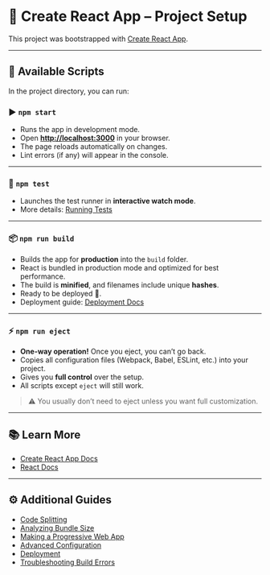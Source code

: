 # 🚀 Create React App – Project Setup

This project was bootstrapped with [Create React App](https://github.com/facebook/create-react-app).

---

## 📌 Available Scripts

In the project directory, you can run:

### ▶️ `npm start`

* Runs the app in development mode.
* Open **[http://localhost:3000](http://localhost:3000)** in your browser.
* The page reloads automatically on changes.
* Lint errors (if any) will appear in the console.

---

### 🧪 `npm test`

* Launches the test runner in **interactive watch mode**.
* More details: [Running Tests](https://facebook.github.io/create-react-app/docs/running-tests)

---

### 📦 `npm run build`

* Builds the app for **production** into the `build` folder.
* React is bundled in production mode and optimized for best performance.
* The build is **minified**, and filenames include unique **hashes**.
* Ready to be deployed 🚀.
* Deployment guide: [Deployment Docs](https://facebook.github.io/create-react-app/docs/deployment)

---

### ⚡ `npm run eject`

* **One-way operation!** Once you eject, you can’t go back.
* Copies all configuration files (Webpack, Babel, ESLint, etc.) into your project.
* Gives you **full control** over the setup.
* All scripts except `eject` will still work.

> ⚠️ You usually don’t need to eject unless you want full customization.

---

## 📚 Learn More

* [Create React App Docs](https://facebook.github.io/create-react-app/docs/getting-started)
* [React Docs](https://reactjs.org/)

---

## ⚙️ Additional Guides

* [Code Splitting](https://facebook.github.io/create-react-app/docs/code-splitting)
* [Analyzing Bundle Size](https://facebook.github.io/create-react-app/docs/analyzing-the-bundle-size)
* [Making a Progressive Web App](https://facebook.github.io/create-react-app/docs/making-a-progressive-web-app)
* [Advanced Configuration](https://facebook.github.io/create-react-app/docs/advanced-configuration)
* [Deployment](https://facebook.github.io/create-react-app/docs/deployment)
* [Troubleshooting Build Errors](https://facebook.github.io/create-react-app/docs/troubleshooting#npm-run-build-fails-to-minify)
